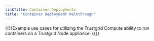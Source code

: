 ```yaml
---
linkTitle: Container Deployments
title: "Container Deployment Walkthrough"
---
```

{{<pageinfo>}}Example use cases for utilizing the Trustgrid Compute ability to run containers on a Trustgrid Node appliance. 
{{</pageinfo>}}
